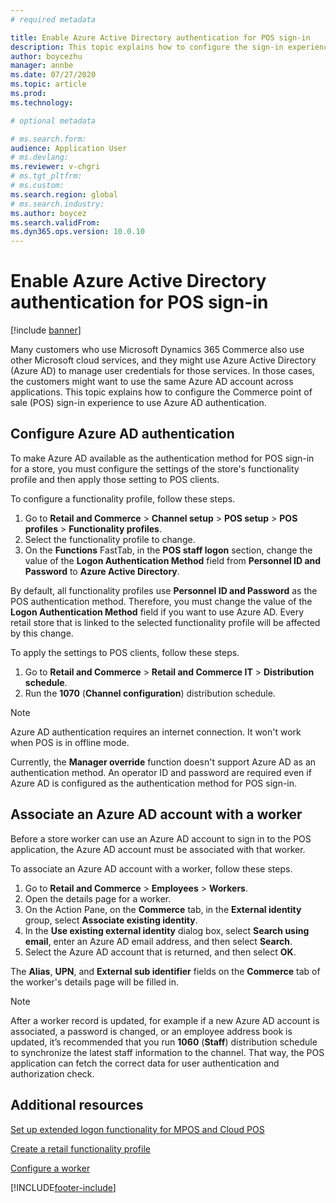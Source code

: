 ```yaml
---
# required metadata

title: Enable Azure Active Directory authentication for POS sign-in
description: This topic explains how to configure the sign-in experience for the Microsoft Dynamics 365 Commerce point of sale (POS) so that it uses Azure Active Directory authentication.
author: boycezhu
manager: annbe
ms.date: 07/27/2020
ms.topic: article
ms.prod:
ms.technology: 

# optional metadata

# ms.search.form:
audience: Application User
# ms.devlang: 
ms.reviewer: v-chgri
# ms.tgt_pltfrm: 
# ms.custom:
ms.search.region: global
# ms.search.industry:
ms.author: boycez
ms.search.validFrom:
ms.dyn365.ops.version: 10.0.10
---
```


# Enable Azure Active Directory authentication for POS sign-in
[!include [banner](includes/banner.md)]


Many customers who use Microsoft Dynamics 365 Commerce also use other Microsoft cloud services, and they might use Azure Active Directory (Azure AD) to manage user credentials for those services. In those cases, the customers might want to use the same Azure AD account across applications. This topic explains how to configure the Commerce point of sale (POS) sign-in experience to use Azure AD authentication.

## Configure Azure AD authentication

To make Azure AD available as the authentication method for POS sign-in for a store, you must configure the settings of the store's functionality profile and then apply those setting to POS clients.

To configure a functionality profile, follow these steps.

1. Go to **Retail and Commerce** \> **Channel setup** \> **POS setup** \> **POS profiles** \> **Functionality profiles**.
1. Select the functionality profile to change.
1. On the **Functions** FastTab, in the **POS staff logon** section, change the value of the **Logon Authentication Method** field from **Personnel ID and Password** to **Azure Active Directory**.

By default, all functionality profiles use **Personnel ID and Password** as the POS authentication method. Therefore, you must change the value of the **Logon Authentication Method** field if you want to use Azure AD. Every retail store that is linked to the selected functionality profile will be affected by this change.

To apply the settings to POS clients, follow these steps.

1. Go to **Retail and Commerce** \> **Retail and Commerce IT** \> **Distribution schedule**.
1. Run the **1070** (**Channel configuration**) distribution schedule.

> [!NOTE]
> Azure AD authentication requires an internet connection. It won't work when POS is in offline mode.
> 
> Currently, the **Manager override** function doesn't support Azure AD as an authentication method. An operator ID and password are required even if Azure AD is configured as the authentication method for POS sign-in.

## Associate an Azure AD account with a worker

Before a store worker can use an Azure AD account to sign in to the POS application, the Azure AD account must be associated with that worker.

To associate an Azure AD account with a worker, follow these steps.

1. Go to **Retail and Commerce** \> **Employees** \> **Workers**.
1. Open the details page for a worker.
1. On the Action Pane, on the **Commerce** tab, in the **External identity** group, select **Associate existing identity**.
1. In the **Use existing external identity** dialog box, select **Search using email**, enter an Azure AD email address, and then select **Search**.
1. Select the Azure AD account that is returned, and then select **OK**.

The **Alias**, **UPN**, and **External sub identifier** fields on the **Commerce** tab of the worker's details page will be filled in.

> [!NOTE]
> After a worker record is updated, for example if a new Azure AD account is associated, a password is changed, or an employee address book is updated, it’s recommended that you run **1060** (**Staff**) distribution schedule to synchronize the latest staff information to the channel. That way, the POS application can fetch the correct data for user authentication and authorization check.

## Additional resources

[Set up extended logon functionality for MPOS and Cloud POS](extended-logon.md)

[Create a retail functionality profile](retail-functionality-profile.md)

[Configure a worker](https://docs.microsoft.com/dynamics365/commerce/tasks/worker)


[!INCLUDE[footer-include](../includes/footer-banner.md)]